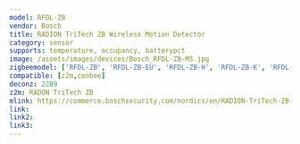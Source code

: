```yaml
---
model: RFDL-ZB
vendor: Bosch
title: RADION TriTech ZB Wireless Motion Detector
category: sensor
supports: temperature, occupancy, batterypct
image: /assets/images/devices/Bosch_RFDL-ZB-MS.jpg
zigbeemodel: ['RFDL-ZB', 'RFDL-ZB-EU', 'RFDL-ZB-H', 'RFDL-ZB-K', 'RFDL-ZB-CHI', 'RFDL-ZB-MS', 'RFDL-ZB-ES', 'RFPR-ZB','RFPR-ZB-EU', 'RFPR-ZB-CHI', 'RFPR-ZB-ES', 'RFPR-ZB-MS']
compatible: [z2m,conbee]
deconz: 2289
z2m: RADON TriTech ZB
mlink: https://commerce.boschsecurity.com/nordics/en/RADION-TriTech-ZB-Wireless-Motion-Detector/p/20373235339/
link: 
link2: 
link3: 
---
```


